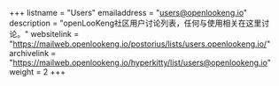 +++ 
listname = "Users" 
emailaddress = "users@openlookeng.io" 
description = "openLooKeng社区用户讨论列表，任何与使用相关在这里讨论。"
websitelink = "https://mailweb.openlookeng.io/postorius/lists/users.openlookeng.io/" 
archivelink = "https://mailweb.openlookeng.io/hyperkitty/list/users@openlookeng.io" 
weight = 2
+++
